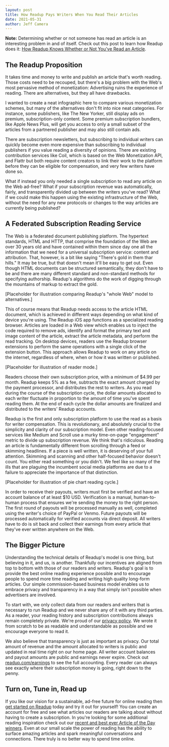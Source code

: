 ```yaml
---
layout: post
title: How Readup Pays Writers When You Read Their Articles
date: 2021-05-31
author: Jeff Camera
---
```

**Note:** Determining whether or not someone has read an article is an interesting problem in and of itself. Check out this post to learn how Readup does it: [How Readup Knows Whether or Not You've Read an Article](/2020/11/02/how-readup-knows-whether-or-not-youve-read-an-article).

## The Readup Proposition

It takes time and money to write and publish an article that's worth reading. Those costs need to be recouped, but there's a big problem with the Web's most pervasive method of monetization: Advertising ruins the experience of reading. There are alternatives, but they all have drawbacks.

I wanted to create a neat infographic here to compare various monetization schemes, but many of the alternatives don't fit into nice neat categories. For instance, some publishers, like The New Yorker, still display ads on premium, subscription-only content. Some premium subscription bundlers, like Apple News Plus, will get you access to only a small subset of the articles from a partnered publisher and may also still contain ads.

There are subscription newsletters, but subscribing to individual writers can quickly become even more expensive than subscribing to individual publishers if you value reading a diversity of opinions. There are existing contribution services like Coil, which is based on the Web Monetization API, and Flattr but both require content creators to link their work to the platform before they can be eligible for compensation, and very few writers have done so.

What if instead you only needed a single subscription to read any article on the Web ad-free? What if your subscription revenue was automatically, fairly, and transparently divided up between the writers you've read? What if we could make this happen using the existing infrastructure of the Web, without the need for any new protocols or changes to the way articles are currently being published?

## A Federated Subscription Reading Service

The Web is a federated document publishing platform. The hypertext standards, HTML and HTTP, that comprise the foundation of the Web are over 30 years old and have contained within them since day one all the information that we need for a universal subscription service: content and attribution. That, however, is a bit like saying "There's gold in them thar hills." It may be true, but that doesn't mean it'll be easy to get out. Even though HTML documents can be structured semantically, they don't have to be and there are many different standard and non-standard methods for specifying authorship. Readup's algorithms do the work of digging through the mountains of markup to extract the gold.

[Placeholder for illustration comparing Readup's "whole Web" model to alternatives.]

This of course means that Readup needs access to the article HTML document, which is achieved in different ways depending on what kind of device you're using. The Readup iOS app functions as a specialized reading browser. Articles are loaded in a Web view which enables us to inject the code required to remove ads, identify and format the primary text and image content of the article, extract the article metadata, and perform the read tracking. On desktop devices, readers use the Readup browser extensions to perform the same operations with a single click of the extension button. This approach allows Readup to work on any article on the internet, regardless of where, when or how it was written or published.

[Placeholder for illustration of reader mode.]

Readers choose their own subscription price, with a minimum of $4.99 per month. Readup keeps 5% as a fee, subtracts the exact amount charged by the payment processor, and distributes the rest to writers. As you read during the course of the subscription cycle, the dollar amounts allocated to each writer fluctuate in proportion to the amount of time you've spent reading them. At the end of each cycle the dollar amounts are finalized and distributed to the writers' Readup accounts.

Readup is the first and only subscription platform to use the read as a basis for writer compensation. This is revolutionary, and absolutely crucial to the simplicity and clarity of our subscription model. Even other reading-focused services like Medium and Scroll use a murky time-on-page "engagement" metric to divide up subscription revenue. We think that's ridiculous. Reading an article is fundamentally different from scrolling through a feed or skimming headlines. If a piece is well written, it is deserving of your full attention. Skimming and scanning and other half-focused behavior doesn't count. You either read something or you didn't. We feel like so many of the ills that are plaguing the incumbent social media platforms are due to a failure to appreciate the importance of that distinction.

[Placeholder for illustration of pie chart reading cycle.]

In order to receive their payouts, writers must first be verified and have an account balance of at least $10 USD. Verification is a manual, human-to-human process that ensures we're sending the money to the right person. The first round of payouts will be processed manually as well, completed using the writer's choice of PayPal or Venmo. Future payouts will be processed automatically for verified accounts via direct deposit. All writers have to do is sit back and collect their earnings from every article that they've ever written anywhere on the Web.

## The Bigger Picture

Understanding the technical details of Readup's model is one thing, but believing in it, and us, is another. Thankfully our incentives are aligned from top to bottom with those of our readers and writers. Readup's goal is to provide the best online reading experience possible and to encourage people to spend more time reading and writing high quality long-form articles. Our simple commission-based business model enables us to embrace privacy and transparency in a way that simply isn't possible when advertisers are involved.

To start with, we only collect data from our readers and writers that is necessary to run Readup and we never share any of it with any third parties. As a reader, your reading history and subscription contributions always remain completely private. We're proud of our [privacy policy](https://readup.com/privacy). We wrote it from scratch to be as readable and understandable as possible and we encourage everyone to read it.

We also believe that transparency is just as important as privacy. Our total amount of revenue and the amount allocated to writers is public and updated in real time right on our home page. All writer account balances and payout amounts are public and earnings never expire. Check out [readup.com/earnings](https://readup.com/earnings) to see the full accounting. Every reader can always see exactly where their subscription money is going, right down to the penny.

## Turn on, Tune in, Read up

If you like our vision for a sustainable, ad-free future for online reading then [get started on Readup](https://readup.com/) today and try it out for yourself! You can create an account for free and see what articles our readers are talking about without having to create a subscription. In you're looking for some additional reading inspiration check out our [recent and best ever Article of the Day winners](https://readup.com/aotd/history). Even at our small scale the power of reading has the ability to surface amazing articles and spark meaningful conversations and connections. There truly is no better way to spend time online.